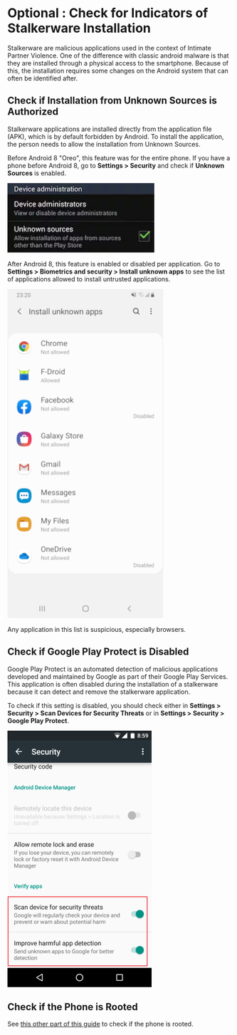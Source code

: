 # Optional : Check for Indicators of Stalkerware Installation

Stalkerware are malicious applications used in the context of Intimate Partner Violence. One of the difference with classic android malware is that they are installed through a physical access to the smartphone. Because of this, the installation requires some changes on the Android system that can often be identified after.

## Check if Installation from Unknown Sources is Authorized

Stalkerware applications are installed directly from the application file (APK), which is by default forbidden by Android. To install the application, the person needs to allow the installation from Unknown Sources.

Before Android 8 "Oreo", this feature was for the entire phone. If you have a phone before Android 8, go to **Settings > Security** and check if **Unknown Sources** is enabled.

![unknown_sources.png](../img/unknown_sources.png)

After Android 8, this feature is enabled or disabled per application. Go to **Settings > Biometrics and security > Install unknown apps** to see the list of applications allowed to install untrusted applications.

![unknown_sources.png](../img/unknown_sources2.jpg)

Any application in this list is suspicious, especially browsers.

## Check if Google Play Protect is Disabled

Google Play Protect is an automated detection of malicious applications developed and maintained by Google as part of their Google Play Services. This application is often disabled during the installation of a stalkerware because it can detect and remove the stalkerware application.

To check if this setting is disabled, you should check either in **Settings > Security > Scan Devices for Security Threats** or in **Settings > Security > Google Play Protect**.

![Android Scan](../img/androidscan.png)

## Check if the Phone is Rooted

See [this other part of this guide](root.md) to check if the phone is rooted.
